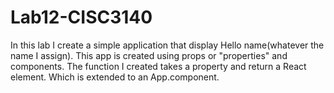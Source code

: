 # Lab12-CISC3140
In this lab I create a simple application that display Hello name(whatever the name I assign). This app is created using props or "properties" and components. The function I created takes a property and return a React element. Which is extended to an App.component.
